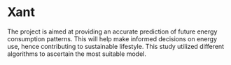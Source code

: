 # Xant
The project is aimed at providing an accurate prediction of future energy consumption patterns. This will help make informed decisions on energy use, hence contributing to sustainable lifestyle. This study utilized different algorithms to ascertain the most suitable model.
